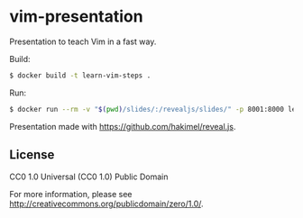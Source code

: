 # vim-presentation

Presentation to teach Vim in a fast way.

Build:

```sh
$ docker build -t learn-vim-steps .
```

Run:

```sh
$ docker run --rm -v "$(pwd)/slides/:/revealjs/slides/" -p 8001:8000 learn-vim-steps
```

Presentation made with https://github.com/hakimel/reveal.js.

## License

CC0 1.0 Universal (CC0 1.0)
Public Domain

For more information, please see
<http://creativecommons.org/publicdomain/zero/1.0/>.
